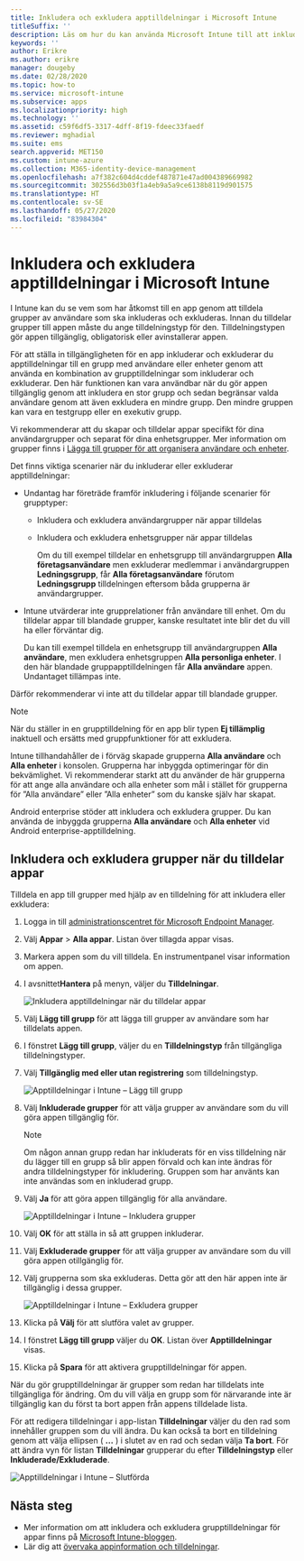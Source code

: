 ```yaml
---
title: Inkludera och exkludera apptilldelningar i Microsoft Intune
titleSuffix: ''
description: Läs om hur du kan använda Microsoft Intune till att inkludera och exkludera apptilldelningar.
keywords: ''
author: Erikre
ms.author: erikre
manager: dougeby
ms.date: 02/28/2020
ms.topic: how-to
ms.service: microsoft-intune
ms.subservice: apps
ms.localizationpriority: high
ms.technology: ''
ms.assetid: c59f6df5-3317-4dff-8f19-fdeec33faedf
ms.reviewer: mghadial
ms.suite: ems
search.appverid: MET150
ms.custom: intune-azure
ms.collection: M365-identity-device-management
ms.openlocfilehash: a7f382c604d4cddef487871e47ad004389669982
ms.sourcegitcommit: 302556d3b03f1a4eb9a5a9ce6138b8119d901575
ms.translationtype: HT
ms.contentlocale: sv-SE
ms.lasthandoff: 05/27/2020
ms.locfileid: "83984304"
---
```

# <a name="include-and-exclude-app-assignments-in-microsoft-intune"></a>Inkludera och exkludera apptilldelningar i Microsoft Intune

I Intune kan du se vem som har åtkomst till en app genom att tilldela grupper av användare som ska inkluderas och exkluderas. Innan du tilldelar grupper till appen måste du ange tilldelningstyp för den. Tilldelningstypen gör appen tillgänglig, obligatorisk eller avinstallerar appen. 

För att ställa in tillgängligheten för en app inkluderar och exkluderar du apptilldelningar till en grupp med användare eller enheter genom att använda en kombination av grupptilldelningar som inkluderar och exkluderar. Den här funktionen kan vara användbar när du gör appen tillgänglig genom att inkludera en stor grupp och sedan begränsar valda användare genom att även exkludera en mindre grupp. Den mindre gruppen kan vara en testgrupp eller en exekutiv grupp. 

Vi rekommenderar att du skapar och tilldelar appar specifikt för dina användargrupper och separat för dina enhetsgrupper. Mer information om grupper finns i [Lägga till grupper för att organisera användare och enheter](../fundamentals/groups-add.md).  

Det finns viktiga scenarier när du inkluderar eller exkluderar apptilldelningar:

- Undantag har företräde framför inkludering i följande scenarier för grupptyper:
  - Inkludera och exkludera användargrupper när appar tilldelas
  - Inkludera och exkludera enhetsgrupper när appar tilldelas

    Om du till exempel tilldelar en enhetsgrupp till användargruppen **Alla företagsanvändare** men exkluderar medlemmar i användargruppen **Ledningsgrupp**, får **Alla företagsanvändare** förutom **Ledningsgrupp** tilldelningen eftersom båda grupperna är användargrupper.
- Intune utvärderar inte grupprelationer från användare till enhet. Om du tilldelar appar till blandade grupper, kanske resultatet inte blir det du vill ha eller förväntar dig.

    Du kan till exempel tilldela en enhetsgrupp till användargruppen **Alla användare**, men exkludera enhetsgruppen **Alla personliga enheter**. I den här blandade gruppapptilldelningen får **Alla användare** appen. Undantaget tillämpas inte.

Därför rekommenderar vi inte att du tilldelar appar till blandade grupper.

> [!NOTE]
> När du ställer in en grupptilldelning för en app blir typen **Ej tillämplig** inaktuell och ersätts med gruppfunktioner för att exkludera. 
>
> Intune tillhandahåller de i förväg skapade grupperna **Alla användare** och **Alla enheter** i konsolen. Grupperna har inbyggda optimeringar för din bekvämlighet. Vi rekommenderar starkt att du använder de här grupperna för att ange alla användare och alla enheter som mål i stället för grupperna för ”Alla användare” eller ”Alla enheter” som du kanske själv har skapat.  
>
> Android enterprise stöder att inkludera och exkludera grupper. Du kan använda de inbyggda grupperna **Alla användare** och **Alla enheter** vid Android enterprise-apptilldelning. 

## <a name="include-and-exclude-groups-when-assigning-apps"></a>Inkludera och exkludera grupper när du tilldelar appar

Tilldela en app till grupper med hjälp av en tilldelning för att inkludera eller exkludera:

1. Logga in till [administrationscentret för Microsoft Endpoint Manager](https://go.microsoft.com/fwlink/?linkid=2109431).
2. Välj **Appar** > **Alla appar**. Listan över tillagda appar visas.
3. Markera appen som du vill tilldela. En instrumentpanel visar information om appen.
4. I avsnittet**Hantera** på menyn, väljer du **Tilldelningar**.

    ![Inkludera apptilldelningar när du tilldelar appar](./media/apps-inc-exl-assignments/apps-inc-exl-01.png)

5. Välj **Lägg till grupp** för att lägga till grupper av användare som har tilldelats appen. 
6. I fönstret **Lägg till grupp**, väljer du en **Tilldelningstyp** från tillgängliga tilldelningstyper.
7. Välj **Tillgänglig med eller utan registrering** som tilldelningstyp.

    ![Apptilldelningar i Intune – Lägg till grupp](./media/apps-inc-exl-assignments/apps-inc-exl-02.png)
8. Välj **Inkluderade grupper** för att välja grupper av användare som du vill göra appen tillgänglig för.

    > [!NOTE]
    > Om någon annan grupp redan har inkluderats för en viss tilldelning när du lägger till en grupp så blir appen förvald och kan inte ändras för andra tilldelningstyper för inkludering. Gruppen som har använts kan inte användas som en inkluderad grupp.

9. Välj **Ja** för att göra appen tillgänglig för alla användare.

    ![Apptilldelningar i Intune – Inkludera grupper](./media/apps-inc-exl-assignments/apps-inc-exl-03.png)
10. Välj **OK** för att ställa in så att gruppen inkluderar.
11. Välj **Exkluderade grupper** för att välja grupper av användare som du vill göra appen otillgänglig för.
12. Välj grupperna som ska exkluderas. Detta gör att den här appen inte är tillgänglig i dessa grupper.

    ![Apptilldelningar i Intune – Exkludera grupper](./media/apps-inc-exl-assignments/apps-inc-exl-04.png)
13. Klicka på **Välj** för att slutföra valet av grupper.
14. I fönstret **Lägg till grupp** väljer du **OK**. Listan över **Apptilldelningar** visas.
15. Klicka på **Spara** för att aktivera grupptilldelningar för appen.

När du gör grupptilldelningar är grupper som redan har tilldelats inte tillgängliga för ändring. Om du vill välja en grupp som för närvarande inte är tillgänglig kan du först ta bort appen från appens tilldelade lista.

För att redigera tilldelningar i app-listan **Tilldelningar** väljer du den rad som innehåller gruppen som du vill ändra. Du kan också ta bort en tilldelning genom att välja ellipsen ( **...** ) i slutet av en rad och sedan välja **Ta bort**. För att ändra vyn för listan **Tilldelningar** grupperar du efter **Tilldelningstyp** eller **Inkluderade/Exkluderade**.

![Apptilldelningar i Intune – Slutförda](./media/apps-inc-exl-assignments/apps-inc-exl-05.png)

## <a name="next-steps"></a>Nästa steg

- Mer information om att inkludera och exkludera grupptilldelningar för appar finns på [Microsoft Intune-bloggen](https://aka.ms/new_app_assignment_process).
- Lär dig att [övervaka appinformation och tilldelningar](apps-monitor.md).
